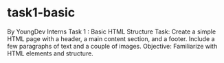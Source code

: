 # task1-basic
By YoungDev Interns
Task 1 : Basic HTML Structure
Task: Create a simple HTML page with a header, a main content section, and a footer. Include a few paragraphs of text and a couple of images.
Objective: Familiarize with HTML elements and structure.

